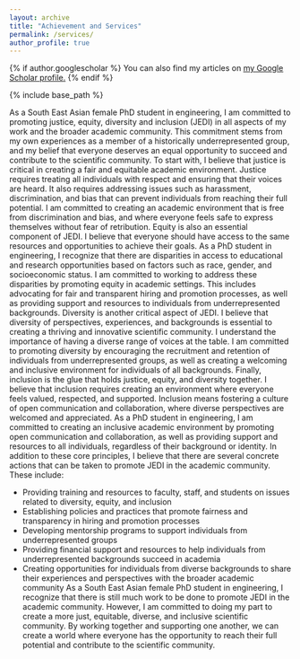 ```yaml
---
layout: archive
title: "Achievement and Services"
permalink: /services/
author_profile: true
---
```


{% if author.googlescholar %}
  You can also find my articles on <u><a href="{{author.googlescholar}}">my Google Scholar profile</a>.</u>
{% endif %}

{% include base_path %}

As a South East Asian female PhD student in engineering, I am committed to promoting justice, equity, diversity and inclusion (JEDI) in all aspects of my work and the broader academic community. This commitment stems from my own experiences as a member of a historically underrepresented group, and my belief that everyone deserves an equal opportunity to succeed and contribute to the scientific community.
To start with, I believe that justice is critical in creating a fair and equitable academic environment. Justice requires treating all individuals with respect and ensuring that their voices are heard. It also requires addressing issues such as harassment, discrimination, and bias that can prevent individuals from reaching their full potential. I am committed to creating an academic environment that is free from discrimination and bias, and where everyone feels safe to express themselves without fear of retribution.
Equity is also an essential component of JEDI. I believe that everyone should have access to the same resources and opportunities to achieve their goals. As a PhD student in engineering, I recognize that there are disparities in access to educational and research opportunities based on factors such as race, gender, and socioeconomic status. I am committed to working to address these disparities by promoting equity in academic settings. This includes advocating for fair and transparent hiring and promotion processes, as well as providing support and resources to individuals from underrepresented backgrounds.
Diversity is another critical aspect of JEDI. I believe that diversity of perspectives, experiences, and backgrounds is essential to creating a thriving and innovative scientific community. I understand the importance of having a diverse range of voices at the table. I am committed to promoting diversity by encouraging the recruitment and retention of individuals from underrepresented groups, as well as creating a welcoming and inclusive environment for individuals of all backgrounds.
Finally, inclusion is the glue that holds justice, equity, and diversity together. I believe that inclusion requires creating an environment where everyone feels valued, respected, and supported. Inclusion means fostering a culture of open communication and collaboration, where diverse perspectives are welcomed and appreciated. As a PhD student in engineering, I am committed to creating an inclusive academic environment by promoting open communication and collaboration, as well as providing support and resources to all individuals, regardless of their background or identity.
In addition to these core principles, I believe that there are several concrete actions that can be taken to promote JEDI in the academic community. These include:
-	Providing training and resources to faculty, staff, and students on issues related to diversity, equity, and inclusion
-	Establishing policies and practices that promote fairness and transparency in hiring and promotion processes
-	Developing mentorship programs to support individuals from underrepresented groups
-	Providing financial support and resources to help individuals from underrepresented backgrounds succeed in academia
-	Creating opportunities for individuals from diverse backgrounds to share their experiences and perspectives with the broader academic community
As a South East Asian female PhD student in engineering, I recognize that there is still much work to be done to promote JEDI in the academic community. However, I am committed to doing my part to create a more just, equitable, diverse, and inclusive scientific community. By working together and supporting one another, we can create a world where everyone has the opportunity to reach their full potential and contribute to the scientific community.

